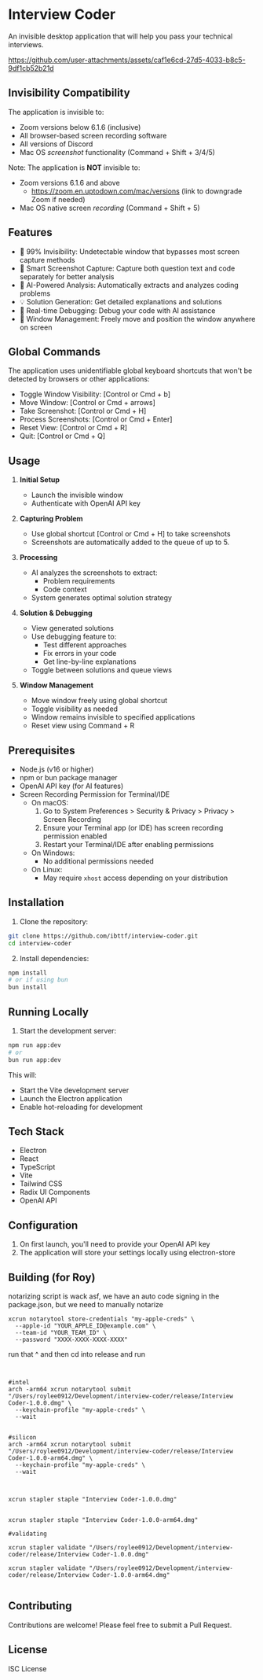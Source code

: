 # Interview Coder

An invisible desktop application that will help you pass your technical interviews.

https://github.com/user-attachments/assets/caf1e6cd-27d5-4033-b8c5-9df1cb52b21d

## Invisibility Compatibility

The application is invisible to:

- Zoom versions below 6.1.6 (inclusive)
- All browser-based screen recording software
- All versions of Discord
- Mac OS _screenshot_ functionality (Command + Shift + 3/4/5)

Note: The application is **NOT** invisible to:

- Zoom versions 6.1.6 and above
  - https://zoom.en.uptodown.com/mac/versions (link to downgrade Zoom if needed)
- Mac OS native screen _recording_ (Command + Shift + 5)

## Features

- 🎯 99% Invisibility: Undetectable window that bypasses most screen capture methods
- 📸 Smart Screenshot Capture: Capture both question text and code separately for better analysis
- 🤖 AI-Powered Analysis: Automatically extracts and analyzes coding problems
- 💡 Solution Generation: Get detailed explanations and solutions
- 🔧 Real-time Debugging: Debug your code with AI assistance
- 🎨 Window Management: Freely move and position the window anywhere on screen

## Global Commands

The application uses unidentifiable global keyboard shortcuts that won't be detected by browsers or other applications:

- Toggle Window Visibility: [Control or Cmd + b]
- Move Window: [Control or Cmd + arrows]
- Take Screenshot: [Control or Cmd + H]
- Process Screenshots: [Control or Cmd + Enter]
- Reset View: [Control or Cmd + R]
- Quit: [Control or Cmd + Q]

## Usage

1. **Initial Setup**

   - Launch the invisible window
   - Authenticate with OpenAI API key

2. **Capturing Problem**

   - Use global shortcut [Control or Cmd + H] to take screenshots
   - Screenshots are automatically added to the queue of up to 5.

3. **Processing**

   - AI analyzes the screenshots to extract:
     - Problem requirements
     - Code context
   - System generates optimal solution strategy

4. **Solution & Debugging**

   - View generated solutions
   - Use debugging feature to:
     - Test different approaches
     - Fix errors in your code
     - Get line-by-line explanations
   - Toggle between solutions and queue views

5. **Window Management**
   - Move window freely using global shortcut
   - Toggle visibility as needed
   - Window remains invisible to specified applications
   - Reset view using Command + R

## Prerequisites

- Node.js (v16 or higher)
- npm or bun package manager
- OpenAI API key (for AI features)
- Screen Recording Permission for Terminal/IDE
  - On macOS:
    1. Go to System Preferences > Security & Privacy > Privacy > Screen Recording
    2. Ensure your Terminal app (or IDE) has screen recording permission enabled
    3. Restart your Terminal/IDE after enabling permissions
  - On Windows:
    - No additional permissions needed
  - On Linux:
    - May require `xhost` access depending on your distribution

## Installation

1. Clone the repository:

```bash
git clone https://github.com/ibttf/interview-coder.git
cd interview-coder
```

2. Install dependencies:

```bash
npm install
# or if using bun
bun install
```

## Running Locally

1. Start the development server:

```bash
npm run app:dev
# or
bun run app:dev
```

This will:

- Start the Vite development server
- Launch the Electron application
- Enable hot-reloading for development

## Tech Stack

- Electron
- React
- TypeScript
- Vite
- Tailwind CSS
- Radix UI Components
- OpenAI API

## Configuration

1. On first launch, you'll need to provide your OpenAI API key
2. The application will store your settings locally using electron-store

## Building (for Roy)

notarizing script is wack asf, we have an auto code signing in the package.json, but we need to manually notarize

```
xcrun notarytool store-credentials "my-apple-creds" \
  --apple-id "YOUR_APPLE_ID@example.com" \
  --team-id "YOUR_TEAM_ID" \
  --password "XXXX-XXXX-XXXX-XXXX"
```

run that ^ and then cd into release and run

```


#intel
arch -arm64 xcrun notarytool submit "/Users/roylee0912/Development/interview-coder/release/Interview Coder-1.0.0.dmg" \
  --keychain-profile "my-apple-creds" \
  --wait


#silicon
arch -arm64 xcrun notarytool submit "/Users/roylee0912/Development/interview-coder/release/Interview Coder-1.0.0-arm64.dmg" \
  --keychain-profile "my-apple-creds" \
  --wait



xcrun stapler staple "Interview Coder-1.0.0.dmg"


xcrun stapler staple "Interview Coder-1.0.0-arm64.dmg"

#validating

xcrun stapler validate "/Users/roylee0912/Development/interview-coder/release/Interview Coder-1.0.0.dmg"

xcrun stapler validate "/Users/roylee0912/Development/interview-coder/release/Interview Coder-1.0.0-arm64.dmg"


```

## Contributing

Contributions are welcome! Please feel free to submit a Pull Request.

## License

ISC License
